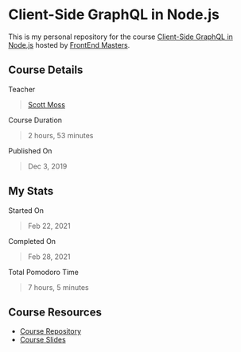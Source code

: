 # Client-Side GraphQL in Node.js

This is my personal repository for the course [Client-Side GraphQL in Node.js](https://frontendmasters.com/courses/client-graphql-react/) hosted by [FrontEnd Masters](https://frontendmasters.com/).

## Course Details

Teacher

> [Scott Moss](https://twitter.com/scotups)

Course Duration

> 2 hours, 53 minutes

Published On

> Dec 3, 2019

## My Stats

Started On

> Feb 22, 2021

Completed On

> Feb 28, 2021

Total Pomodoro Time

> 7 hours, 5 minutes

## Course Resources

- [Course Repository](https://github.com/FrontendMasters/fullstack-graphql)
- [Course Slides](https://static.frontendmasters.com/resources/2019-10-14-full-stack-graphql/client-graphql-react.pdf)
